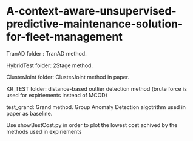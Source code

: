 # A-context-aware-unsupervised-predictive-maintenance-solution-for-fleet-management

TranAD folder : TranAD method.

HybridTest folder: 2Stage method.

ClusterJoint folder: ClusterJoint method in paper.

KR_TEST folder: distance-based outlier detection method (brute force is used for expiriements instead of MCOD)

test_grand: Grand method. Group Anomaly Detection algotrithm used in paper as baseline.

Use showBestCost.py in order to plot the lowest cost achived by the methods used in expiriements
